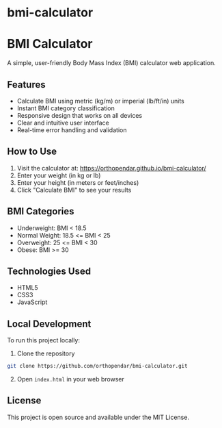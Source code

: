 # bmi-calculator
# BMI Calculator

A simple, user-friendly Body Mass Index (BMI) calculator web application.

## Features

- Calculate BMI using metric (kg/m) or imperial (lb/ft/in) units
- Instant BMI category classification
- Responsive design that works on all devices
- Clear and intuitive user interface
- Real-time error handling and validation

## How to Use

1. Visit the calculator at: https://orthopendar.github.io/bmi-calculator/
2. Enter your weight (in kg or lb)
3. Enter your height (in meters or feet/inches)
4. Click "Calculate BMI" to see your results

## BMI Categories

- Underweight: BMI < 18.5
- Normal Weight: 18.5 <= BMI < 25
- Overweight: 25 <= BMI < 30
- Obese: BMI >= 30

## Technologies Used

- HTML5
- CSS3
- JavaScript

## Local Development

To run this project locally:

1. Clone the repository
```bash
git clone https://github.com/orthopendar/bmi-calculator.git
```

2. Open `index.html` in your web browser

## License

This project is open source and available under the MIT License.
